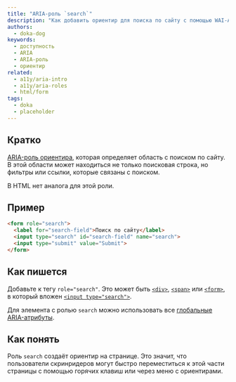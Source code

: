 ```yaml
---
title: "ARIA-роль `search`"
description: "Как добавить ориентир для поиска по сайту с помощью WAI-ARIA."
authors:
  - doka-dog
keywords:
  - доступность
  - ARIA
  - ARIA-роль
  - ориентир
related:
  - a11y/aria-intro
  - a11y/aria-roles
  - html/form
tags:
  - doka
  - placeholder
---
```


## Кратко

[ARIA-роль ориентира](/a11y/aria-roles/#roli-orientirov), которая определяет область с поиском по сайту. В этой области может находиться не только поисковая строка, но фильтры или ссылки, которые связаны с поиском.

В HTML нет аналога для этой роли.

## Пример

```html
<form role="search">
  <label for="search-field">Поиск по сайту</label>
  <input type="search" id="search-field" name="search">
  <input type="submit" value="Submit">
</form>
```

## Как пишется

Добавьте к тегу `role="search"`. Это может быть [`<div>`](/html/div/), [`<span>`](/html/span/) или [`<form>`](/html/form/), в который вложен [`<input type="search">`](/html/input/#type).

Для элемента с ролью `search` можно использовать все [глобальные ARIA-атрибуты](/a11y/aria-attrs/#globalnye-atributy).

## Как понять

Роль `search` создаёт ориентир на странице. Это значит, что пользователи скринридеров могут быстро переместиться к этой части страницы с помощью горячих клавиш или через меню с ориентирами.
